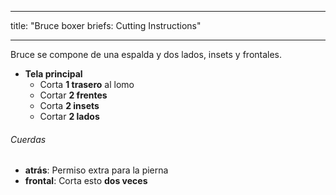 - - -
title: "Bruce boxer briefs: Cutting Instructions"
- - -

Bruce se compone de una espalda y dos lados, insets y frontales.

- **Tela principal**
  - Corta **1 trasero** al lomo
  - Cortar **2 frentes**
  - Corta **2 insets**
  - Cortar **2 lados**

<Warning>

###### Cuerdas

- **atrás**: Permiso extra para la pierna
- **frontal**: Corta esto **dos veces**

</Warning>
